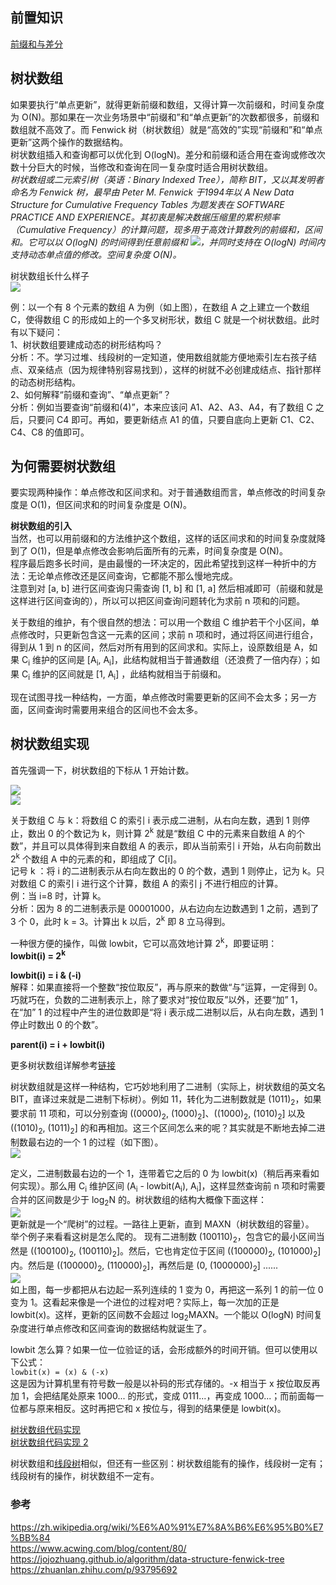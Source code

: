 ## 前置知识
[前缀和与差分](../../../Common%20Algorithm%20and%20Theory/前缀和与差分.md)  
  
  
## 树状数组
如果要执行“单点更新”，就得更新前缀和数组，又得计算一次前缀和，时间复杂度为 O(N)。那如果在一次业务场景中“前缀和”和“单点更新”的次数都很多，前缀和数组就不高效了。而 Fenwick 树（树状数组）就是“高效的”实现“前缀和”和“单点更新”这两个操作的数据结构。  
树状数组插入和查询都可以优化到 O(logN)。差分和前缀和适合用在查询或修改次数十分巨大的时候，当修改和查询在同一复杂度时适合用树状数组。  
*树状数组或二元索引树（英语：Binary Indexed Tree），简称 BIT，又以其发明者命名为 Fenwick 树，最早由 Peter M. Fenwick 于1994年以 A New Data Structure for Cumulative Frequency Tables 为题发表在 SOFTWARE PRACTICE AND EXPERIENCE。其初衷是解决数据压缩里的累积频率（Cumulative Frequency）的计算问题，现多用于高效计算数列的前缀和，区间和。它可以以 O(logN) 的时间得到任意前缀和 <img src="https://render.githubusercontent.com/render/math?math=\displaystyle \sum _{i=1}^{j}A[i],1<=j<=N">，并同时支持在 O(logN) 时间内支持动态单点值的修改。空间复杂度 O(N)。*  
  
  
树状数组长什么样子  
![](树状数组.jpg)  

例：以一个有 8 个元素的数组 A 为例（如上图），在数组 A 之上建立一个数组 C，使得数组 C 的形成如上的一个多叉树形状，数组 C 就是一个树状数组。此时有以下疑问：  
1、树状数组要建成动态的树形结构吗？  
分析：不。学习过堆、线段树的一定知道，使用数组就能方便地索引左右孩子结点、双亲结点（因为规律特别容易找到），这样的树就不必创建成结点、指针那样的动态树形结构。  
2、如何解释“前缀和查询”、“单点更新”？  
分析：例如当要查询“前缀和(4)”，本来应该问 A1、A2、A3、A4，有了数组 C 之后，只要问 C4 即可。再如，要更新结点 A1 的值，只要自底向上更新 C1、C2、C4、C8 的值即可。  
    
  
## 为何需要树状数组
要实现两种操作：单点修改和区间求和。对于普通数组而言，单点修改的时间复杂度是 O(1)，但区间求和的时间复杂度是 O(N)。  
  
**树状数组的引入**  
当然，也可以用前缀和的方法维护这个数组，这样的话区间求和的时间复杂度就降到了 O(1)，但是单点修改会影响后面所有的元素，时间复杂度是 O(N)。  
程序最后跑多长时间，是由最慢的一环决定的，因此希望找到这样一种折中的方法：无论单点修改还是区间查询，它都能不那么慢地完成。  
注意到对 [a, b] 进行区间查询只需查询 [1, b] 和 [1, a] 然后相减即可（前缀和就是这样进行区间查询的），所以可以把区间查询问题转化为求前 n 项和的问题。  
  
关于数组的维护，有个很自然的想法：可以用一个数组 C 维护若干个小区间，单点修改时，只更新包含这一元素的区间；求前 n 项和时，通过将区间进行组合，得到从 1 到 n 的区间，然后对所有用到的区间求和。实际上，设原数组是 A，如果 C<sub>i</sub> 维护的区间是 [A<sub>i</sub>, A<sub>i</sub>]，此结构就相当于普通数组（还浪费了一倍内存）；如果 C<sub>i</sub> 维护的区间就是 [1, A<sub>i</sub>] ，此结构就相当于前缀和。  
  
现在试图寻找一种结构，一方面，单点修改时需要更新的区间不会太多；另一方面，区间查询时需要用来组合的区间也不会太多。  
  
  
## 树状数组实现
首先强调一下，树状数组的下标从 1 开始计数。  
  
![](./fenwick-tree-1.jpg)  
![](./fenwick-tree-2.jpg)  
  
关于数组 C 与 k：将数组 C 的索引 i 表示成二进制，从右向左数，遇到 1 则停止，数出 0 的个数记为 k，则计算 2<sup>k</sup> 就是“数组 C 中的元素来自数组 A 的个数”，并且可以具体得到来自数组 A 的表示，即从当前索引 i 开始，从右向前数出 2<sup>k</sup> 个数组 A 中的元素的和，即组成了 C[i]。  
记号 k ：将 i 的二进制表示从右向左数出的 0 的个数，遇到 1 则停止，记为 k。只对数组 C 的索引 i 进行这个计算，数组 A 的索引 j 不进行相应的计算。  
例：当 i=8 时，计算 k。  
分析：因为 8 的二进制表示是 00001000，从右边向左边数遇到 1 之前，遇到了 3 个 0，此时 k = 3。计算出 k 以后，2<sup>k</sup> 即 8 立马得到。  

一种很方便的操作，叫做 lowbit，它可以高效地计算 2<sup>k</sup>，即要证明：  
**lowbit(i) = 2<sup>k</sup>**  

**lowbit(i) = i & (-i)**  
解释：如果直接将一个整数“按位取反”，再与原来的数做“与”运算，一定得到 0。巧就巧在，负数的二进制表示上，除了要求对“按位取反”以外，还要“加” 1，在“加” 1 的过程中产生的进位数即是“将 i 表示成二进制以后，从右向左数，遇到 1 停止时数出 0 的个数”。  
  
**parent(i) = i + lowbit(i)**  
  
更多树状数组详解参考[链接](https://www.acwing.com/blog/content/80/)  
  
树状数组就是这样一种结构，它巧妙地利用了二进制（实际上，树状数组的英文名 BIT，直译过来就是二进制下标树）。例如 11，转化为二进制数就是 (1011)<sub>2</sub>，如果要求前 11 项和，可以分别查询 ((0000)<sub>2</sub>, (1000)<sub>2</sub>]、((1000)<sub>2</sub>, (1010)<sub>2</sub>] 以及 ((1010)<sub>2</sub>, (1011)<sub>2</sub>] 的和再相加。这三个区间怎么来的呢？其实就是不断地去掉二进制数最右边的一个 1 的过程（如下图）。  
![](./v2-a53a897f22763ef04a728f8263f06547_1440w.png)  
  
定义，二进制数最右边的一个 1，连带着它之后的 0 为 lowbit(x)（稍后再来看如何实现）。那么用 C<sub>i</sub> 维护区间 (A<sub>i</sub> - lowbit(A<sub>i</sub>), A<sub>i</sub>]，这样显然查询前 n 项和时需要合并的区间数是少于 log<sub>2</sub>N 的。树状数组的结构大概像下面这样：  
![](./v2-df001651925903a86ab640482b78c2d6_1440w.png)  
更新就是一个“爬树”的过程。一路往上更新，直到 MAXN（树状数组的容量）。  
举个例子来看看这树是怎么爬的。 现有二进制数 (100110)<sub>2</sub>，包含它的最小区间当然是 ((100100)<sub>2</sub>, (100110)<sub>2</sub>]。然后，它也肯定位于区间 ((100000)<sub>2</sub>, (101000)<sub>2</sub>] 内。然后是 ((100000)<sub>2</sub>, (110000)<sub>2</sub>]，再然后是 (0, (1000000)<sub>2</sub>] ......  
![](./v2-8ce9df6ada69084d3ccd0df5ecc45b5e_1440w.png)  
如上图，每一步都把从右边起一系列连续的 1 变为 0，再把这一系列 1 的前一位 0 变为 1。这看起来像是一个进位的过程对吧？实际上，每一次加的正是 lowbit(x)。这样，更新的区间数不会超过 log<sub>2</sub>MAXN。一个能以 O(logN) 时间复杂度进行单点修改和区间查询的数据结构就诞生了。  
  
lowbit 怎么算？如果一位一位验证的话，会形成额外的时间开销。但可以使用以下公式：  
`lowbit(x) = (x) & (-x)`  
这是因为计算机里有符号数一般是以补码的形式存储的。-x 相当于 x 按位取反再加 1，会把结尾处原来 1000... 的形式，变成 0111...，再变成 1000...；而前面每一位都与原来相反。这时再把它和 x 按位与，得到的结果便是 lowbit(x)。  
  
[树状数组代码实现](./FenwickTree.java)  
[树状数组代码实现 2](../../../Leetcode%20Practices/algorithms/medium/307%20Range%20Sum%20Query%20-%20Mutable.java)  
  
  
树状数组和[线段树](./../SegmentTree/)相似，但还有一些区别：树状数组能有的操作，线段树一定有；线段树有的操作，树状数组不一定有。  
  
### 参考
https://zh.wikipedia.org/wiki/%E6%A0%91%E7%8A%B6%E6%95%B0%E7%BB%84  
https://www.acwing.com/blog/content/80/  
https://jojozhuang.github.io/algorithm/data-structure-fenwick-tree  
https://zhuanlan.zhihu.com/p/93795692  
